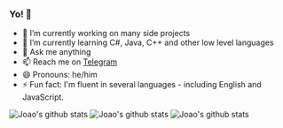 ### Yo! 👋

- 🔭 I’m currently working on many side projects
- 🌱 I’m currently learning C#, Java, C++ and other low level languages
- 💬 Ask me anything
- 📫 Reach me on [Telegram](//t.me/bored_user)
- 😄 Pronouns: he/him
- ⚡ Fun fact: I'm fluent in several languages - including English and JavaScript.

![Joao's github stats](https://github-readme-stats.vercel.app/api?layout=compact&theme=react&username=bored-user&count_private=true&show_icons=true)
![Joao's github stats](https://github-readme-stats.vercel.app/api/top-langs?layout=compact&theme=react&username=bored-user&count_private=true&show_icons=true)
![Joao's github stats](https://github-readme-stats.vercel.app/api/wakatime?layout=compact&theme=react&username=bored_user&count_private=true&show_icons=true)
